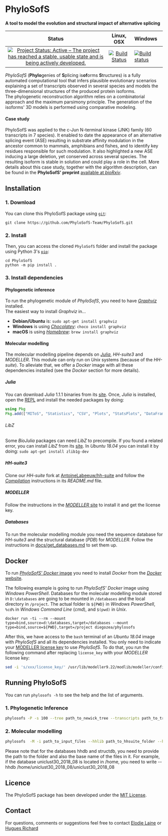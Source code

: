 # PhyloSofS

**A tool to model the evolution and structural impact of alternative splicing**

Status                     |Linux, OSX                 |Windows                    
:-------------------------:|:-------------------------:|:-------------------------
[![Project Status: Active – The project has reached a stable, usable state and is being actively developed.](https://www.repostatus.org/badges/latest/active.svg)](https://www.repostatus.org/#active) | [![Build Status](https://travis-ci.org/PhyloSofS-Team/PhyloSofS.svg?branch=master)](https://travis-ci.org/PhyloSofS-Team/PhyloSofS) | [![Build status](https://ci.appveyor.com/api/projects/status/jt1vvvawusokfx5c/branch/master?svg=true)](https://ci.appveyor.com/project/diegozea/phylosofs-fku85/branch/master)

*PhyloSofS* (**Phylo**genies of **S**plicing is**of**orms **S**tructures) is a
fully automated computational tool that infers plausible evolutionary scenarios
explaining a set of transcripts observed in several species and models the
three-dimensional structures of the produced protein isoforms.  
The phylogenetic reconstruction algorithm relies on a combinatorial approach
and the maximum parsimony principle. The generation of the isoforms' 3D models
is performed using comparative modeling.  

#### Case study

PhyloSofS was applied to the c-Jun N-terminal kinase (JNK) family
(60 transcripts in 7 species). It enabled to date the appearance of an
alternative splicing event (ASE) resulting in substrate affinity modulation in
the ancestor common to mammals, amphibians and fishes, and to identify key
residues responsible for such modulation. It also highlighted a new ASE
inducing a large deletion, yet conserved across several species. The resulting
isoform is stable in solution and could play a role in the cell. More details
about this case study, together with the algorithm description, can be found in
the **PhyloSofS' preprint**
[available at *bioRxiv*](https://doi.org/10.1101/119891).  

## Installation

### 1. Download

You can clone this PhyloSofS package using [`git`](https://git-scm.com/):

```
git clone https://github.com/PhyloSofS-Team/PhyloSofS.git
```

### 2. Install

Then, you can access the cloned `PhyloSofS` folder and install the package
using Python 3's [`pip`](https://pip.pypa.io/en/stable/installing/):

```
cd PhyloSofS
python -m pip install .
```

### 3. Install dependencies

#### Phylogenetic inference

To run the phylogenetic module of *PhyloSofS*, you need to have
[*Graphviz*](https://graphviz.org/) installed.  
The easiest way to install *Graphviz* in...
  - **Debian/Ubuntu** is: `sudo apt-get install graphviz`
  - **Windows** is using [*Chocolatey*](https://chocolatey.org/): `choco install graphviz`
  - **macOS** is using [*Homebrew*](https://brew.sh/index): `brew install graphviz`

#### Molecular modelling

The molecular modelling pipeline depends on [*Julia*](https://julialang.org/),
*HH-suite3* and *MODELLER*. This module can only run on *Unix* systems
(because of the *HH-suite*). To alleviate that, we offer a *Docker* image with
all these dependencies installed (see the *Docker* section for more details).

##### Julia

You can download *Julia* 1.1.1 binaries from its
[site](https://julialang.org/downloads/). Once, *Julia* is installed, open the [REPL](https://docs.julialang.org/en/v1/stdlib/REPL/) and install the needed packages by doing:

```julia
using Pkg
Pkg.add(["MIToS", "Statistics", "CSV", "Plots", "StatsPlots", "DataFrames", "BioAlignments", "BioStructures"])
```

###### LibZ

Some *BioJulia* packages can need *LibZ* to precompile. If you found a related
error, you can install *LibZ* from its [site](http://zlib.net/).
In *Ubuntu 18.04* you can install it by doing: `sudo apt-get install zlib1g-dev`

##### HH-suite3

Clone our *HH-suite* fork at
[AntoineLabeeuw/hh-suite](https://github.com/AntoineLabeeuw/hh-suite)
and follow the
[*Compilation*](https://github.com/AntoineLabeeuw/hh-suite#compilation)
instructions in its *README.md* file.

##### MODELLER

Follow the instructions in the
[*MODELLER* site](https://salilab.org/modeller/download_installation.html)
to install it and get the license key.

##### Databases

To run the molecular modelling module you need the sequence database for
*HH-suite3* and the structural database (*PDB*) for *MODELLER*.
Follow the instructions in [docs/get_databases.md](shorturl.at/byIR8)
to set them up.

## Docker

To run [*PhyloSofS' Docker* image](https://cloud.docker.com/u/diegozea/repository/docker/diegozea/phylosofs)
you need to install *Docker* from the [*Docker* website](https://www.docker.com).

The following example is going to run *PhyloSofS' Docker* image using
*Windows PowerShell*. Databases for the molecular modelling module stored in
`D:\databases` are going to be mounted in `/databases` and the local directory
in `/project`. The actual folder is `${PWD}` in *Windows PowerShell*, `%cd%` in
*Windows Command Line* (*cmd*), and `$(pwd)` in *Unix*.

```
docker run -ti --rm --mount type=bind,source=d:\databases,target=/databases --mount type=bind,source=${PWD},target=/project diegozea/phylosofs
```

After this, we have access to the `bash` terminal of an *Ubuntu 18.04* image
with *PhyloSofS* and all its dependencies installed. You only need to indicate
your [MODELLER license key](https://salilab.org/modeller/registration.html) to
use *PhyloSofS*. To do that, you run the following command after replacing
`license_key` with your *MODELLER* license key:

```bash
sed -i 's/xxx/license_key/' /usr/lib/modeller9.22/modlib/modeller/config.py
```

## Running PhyloSofS

You can run `phylosofs -h` to see the help and the list of arguments.

### 1. Phylogenetic Inference

```bash
phylosofs -P -s 100 --tree path_to_newick_tree --transcripts path_to_transcripts
```
### 2. Molecular modelling

```bash
phylosofs  -M -i path_to_input_files --hhlib path_to_hhsuite_folder --hhdb path_to_hblits_database(uniclust30)/basename --structdb path_to_hhpred(pdb70)/basename --allpdb path_to_the_cif_database --ncpu number_of_cpu --julia path_to_julia_executable
```
Please note that for the databases hhdb and structdb, you need to provide the path to the folder and also the base name of the files in it. For example, if the database uniclust30_2018_08 is located in /home, you need to write --hhdb /home/uniclust30_2018_08/uniclust30_2018_08

## Licence
The PhyloSofS package has been developed under the
[MIT License](https://github.com/PhyloSofS-Team/PhyloSofS/blob/master/LICENSE.txt).

## Contact
For questions, comments or suggestions feel free to contact
[Elodie Laine](mailto:elodie.laine@upmc.fr?subject=[GitHub]PhyloSofS) or
[Hugues Richard](mailto:hugues.richard@upmc.fr?subject=[GitHub]PhyloSofS)
